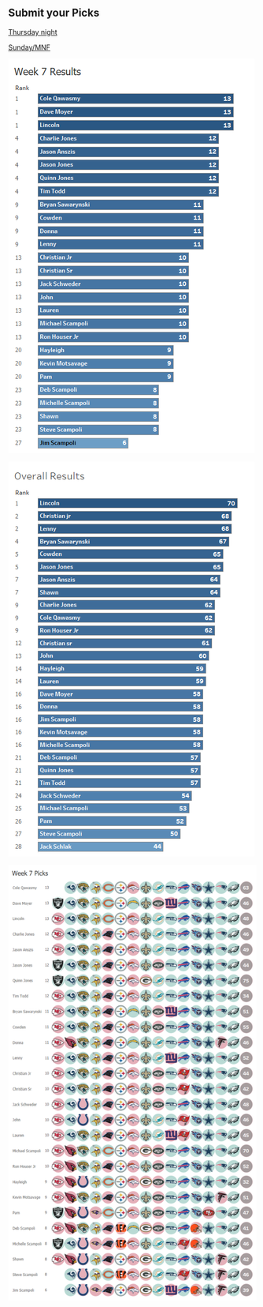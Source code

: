 ## Submit your Picks

[Thursday night](https://schlachter.typeform.com/to/lVTdsV)

[Sunday/MNF](https://schlachter.typeform.com/to/vAWjFb)


![](images/week.png)

 
![](images/overall.png)

 
![](images/picks.png)
